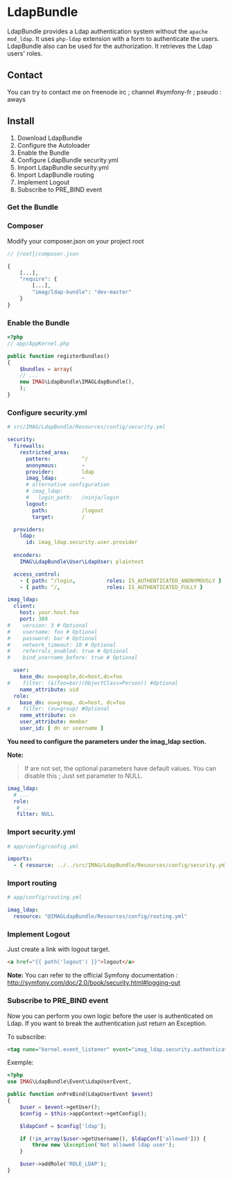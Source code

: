 # LdapBundle

LdapBundle provides a Ldap authentication system without the `apache mod_ldap`. It uses `php-ldap` extension with a form to authenticate the users. LdapBundle also can be used for the authorization. It retrieves the  Ldap users' roles.

## Contact

You can try to contact me on freenode irc ; channel #symfony-fr ; pseudo : aways

## Install

1. Download LdapBundle
2. Configure the Autoloader
3. Enable the Bundle
4. Configure LdapBundle security.yml
6. Import LdapBundle security.yml
7. Import LdapBundle routing
8. Implement Logout
9. Subscribe to PRE_BIND event

### Get the Bundle

### Composer
Modify your composer.json on your project root

``` php
// {root}/composer.json

{
    [...],
    "require": {
        [...],
        "imag/ldap-bundle": "dev-master"
    }
}
```

### Enable the Bundle

``` php
<?php
// app/AppKernel.php

public function registerBundles()
{
    $bundles = array(
    // ...
    new IMAG\LdapBundle\IMAGLdapBundle(),
    );
}
```

### Configure security.yml

``` yaml
# src/IMAG/LdapBundle/Resources/config/security.yml

security:
  firewalls:
    restricted_area:
      pattern:          ^/
      anonymous:        ~
      provider:         ldap
      imag_ldap:        ~
      # alternative configuration
      # imag_ldap:
      #   login_path:   /ninja/login
      logout:
        path:           /logout
        target:         /

  providers:
    ldap:
      id: imag_ldap.security.user.provider
                
  encoders:
    IMAG\LdapBundle\User\LdapUser: plaintext

  access_control:
    - { path: ^/login,          roles: IS_AUTHENTICATED_ANONYMOUSLY }
    - { path: ^/,               roles: IS_AUTHENTICATED_FULLY }

imag_ldap:
  client:
    host: your.host.foo
    port: 389
#    version: 3 # Optional
#    username: foo # Optional
#    password: bar # Optional
#    network_timeout: 10 # Optional
#    referrals_enabled: true # Optional
#    bind_username_before: true # Optional

  user:
    base_dn: ou=people,dc=host,dc=foo
#    filter: (&(foo=bar)(ObjectClass=Person)) #Optional
    name_attribute: uid
  role:
    base_dn: ou=group, dc=host, dc=foo
#    filter: (ou=group) #Optional
    name_attribute: cn
    user_attribute: member
    user_id: [ dn or username ]
```

**You need to configure the parameters under the imag_ldap section.**

**Note:**

> If are not set, the optional parameters have default values.
> You can disable this ; Just set parameter to NULL.

``` yaml
imag_ldap:
  # ...
  role:
   # ...
   filter: NULL
```

### Import security.yml

``` yaml
# app/config/config.yml

imports:
  - { resource: ../../src/IMAG/LdapBundle/Resources/config/security.yml }
```

### Import routing

``` yaml
# app/config/routing.yml

imag_ldap:
  resource: "@IMAGLdapBundle/Resources/config/routing.yml"
```

### Implement Logout

Just create a link with logout target.

``` html
<a href="{{ path('logout') }}">logout</a>
```

**Note:**
You can refer to the official Symfony documentation :
http://symfony.com/doc/2.0/book/security.html#logging-out

### Subscribe to PRE_BIND event

Now you can perform you own logic before the user is authenticated on Ldap.
If you want to break the authentication just return an Exception.

To subscribe:
``` xml
<tag name="kernel.event_listener" event="imag_ldap.security.authentication.pre_bind" method="onPreBind" />
```

Exemple:
``` php
<?php
use IMAG\LdapBundle\Event\LdapUserEvent,

public function onPreBind(LdapUserEvent $event)
{
    $user = $event->getUser();
    $config = $this->appContext->getConfig();

    $ldapConf = $config['ldap'];

    if (!in_array($user->getUsername(), $ldapConf['allowed'])) {
        throw new \Exception('Not allowed ldap user');
    }

    $user->addRole('ROLE_LDAP');
}
```
